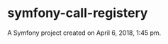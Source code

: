 symfony-call-registery
======================

A Symfony project created on April 6, 2018, 1:45 pm.
